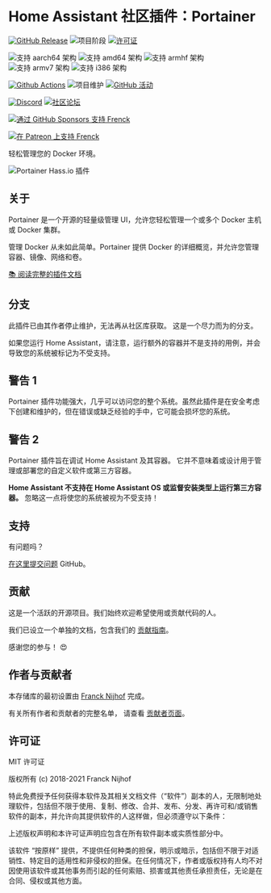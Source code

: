 # Home Assistant 社区插件：Portainer

[![GitHub Release][releases-shield]][releases]
![项目阶段][project-stage-shield]
[![许可证][license-shield]](LICENSE.md)

![支持 aarch64 架构][aarch64-shield]
![支持 amd64 架构][amd64-shield]
![支持 armhf 架构][armhf-shield]
![支持 armv7 架构][armv7-shield]
![支持 i386 架构][i386-shield]

[![Github Actions][github-actions-shield]][github-actions]
![项目维护][maintenance-shield]
[![GitHub 活动][commits-shield]][commits]

[![Discord][discord-shield]][discord]
[![社区论坛][forum-shield]][forum]

[![通过 GitHub Sponsors 支持 Frenck][github-sponsors-shield]][github-sponsors]

[![在 Patreon 上支持 Frenck][patreon-shield]][patreon]

轻松管理您的 Docker 环境。

![Portainer Hass.io 插件](images/screenshot.png)

## 关于

Portainer 是一个开源的轻量级管理 UI，允许您轻松管理一个或多个 Docker 主机或 Docker 集群。

管理 Docker 从未如此简单。Portainer 提供 Docker 的详细概览，并允许您管理容器、镜像、网络和卷。

[:books: 阅读完整的插件文档][docs]


## 分支

此插件已由其作者停止维护，无法再从社区库获取。
这是一个尽力而为的分支。

如果您运行 Home Assistant，请注意，运行额外的容器并不是支持的用例，并会导致您的系统被标记为不受支持。

## 警告 1

Portainer 插件功能强大，几乎可以访问您的整个系统。虽然此插件是在安全考虑下创建和维护的，但在错误或缺乏经验的手中，它可能会损坏您的系统。

## 警告 2

Portainer 插件旨在调试 Home Assistant 及其容器。
它并不意味着或设计用于管理或部署您的自定义软件或第三方容器。

**Home Assistant 不支持在 Home Assistant OS 或监督安装类型上运行第三方容器。**
忽略这一点将使您的系统被视为不受支持！

## 支持

有问题吗？

[在这里提交问题][issue] GitHub。

## 贡献

这是一个活跃的开源项目。我们始终欢迎希望使用或贡献代码的人。

我们已设立一个单独的文档，包含我们的
[贡献指南](github/CONTRIBUTING.md)。

感谢您的参与！ :heart_eyes:

## 作者与贡献者

本存储库的最初设置由 [Franck Nijhof][frenck] 完成。

有关所有作者和贡献者的完整名单，
请查看 [贡献者页面][contributors]。

## 许可证

MIT 许可证

版权所有 (c) 2018-2021 Franck Nijhof

特此免费授予任何获得本软件及其相关文档文件（“软件”）副本的人，无限制地处理软件，包括但不限于使用、复制、修改、合并、发布、分发、再许可和/或销售软件的副本，并允许向其提供软件的人这样做，但必须遵守以下条件：

上述版权声明和本许可证声明应包含在所有软件副本或实质性部分中。

该软件 “按原样” 提供，不提供任何种类的担保，明示或暗示，包括但不限于对适销性、特定目的适用性和非侵权的担保。在任何情况下，作者或版权持有人均不对因使用该软件或其他事务而引起的任何索赔、损害或其他责任承担责任，无论是在合同、侵权或其他方面。

[aarch64-shield]: https://img.shields.io/badge/aarch64-yes-green.svg
[amd64-shield]: https://img.shields.io/badge/amd64-yes-green.svg
[armhf-shield]: https://img.shields.io/badge/armhf-yes-green.svg
[armv7-shield]: https://img.shields.io/badge/armv7-yes-green.svg
[commits-shield]: https://img.shields.io/github/commit-activity/y/hassio-addons/addon-portainer.svg
[commits]: https://github.com/hassio-addons/addon-portainer/commits/main
[contributors]: https://github.com/hassio-addons/addon-portainer/graphs/contributors
[discord-ha]: https://discord.gg/c5DvZ4e
[discord-shield]: https://img.shields.io/discord/478094546522079232.svg
[discord]: https://discord.me/hassioaddons
[docs]: https://github.com/hassio-addons/addon-portainer/blob/main/portainer/DOCS.md
[forum-shield]: https://img.shields.io/badge/community-forum-brightgreen.svg
[forum]: https://community.home-assistant.io/t/home-assistant-community-add-on-portainer/68836?u=frenck
[frenck]: https://github.com/frenck
[github-actions-shield]: https://github.com/hassio-addons/addon-portainer/workflows/CI/badge.svg
[github-actions]: https://github.com/hassio-addons/addon-portainer/actions
[github-sponsors-shield]: https://frenck.dev/wp-content/uploads/2019/12/github_sponsor.png
[github-sponsors]: https://github.com/sponsors/frenck
[i386-shield]: https://img.shields.io/badge/i386-no-red.svg
[issue]: https://github.com/hassio-addons/addon-portainer/issues
[license-shield]: https://img.shields.io/github/license/hassio-addons/addon-portainer.svg
[maintenance-shield]: https://img.shields.io/maintenance/yes/2021.svg
[patreon-shield]: https://frenck.dev/wp-content/uploads/2019/12/patreon.png
[patreon]: https://www.patreon.com/frenck
[project-stage-shield]: https://img.shields.io/badge/project%20stage-%20!%20DEPRECATED%20%20%20!-ff0000.svg
[reddit]: https://reddit.com/r/homeassistant
[releases-shield]: https://img.shields.io/github/release/hassio-addons/addon-portainer.svg
[releases]: https://github.com/hassio-addons/addon-portainer/releases
[repository]: https://github.com/hassio-addons/repository